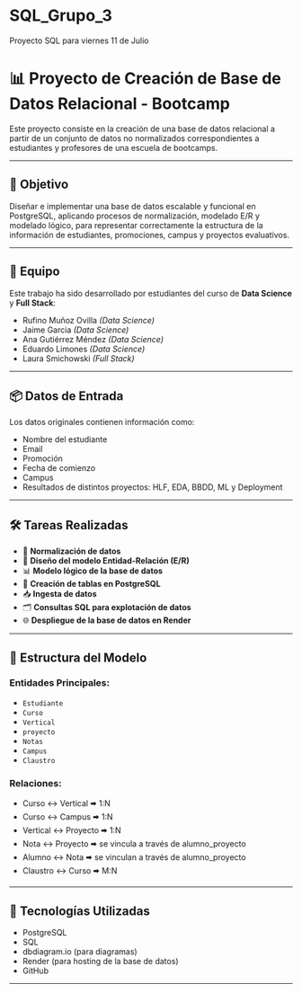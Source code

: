 # SQL_Grupo_3
Proyecto SQL  para viernes 11 de Julio

# 📊 Proyecto de Creación de Base de Datos Relacional - Bootcamp

Este proyecto consiste en la creación de una base de datos relacional a partir de un conjunto de datos no normalizados correspondientes a estudiantes y profesores de una escuela de bootcamps.

---

## 🧠 Objetivo

Diseñar e implementar una base de datos escalable y funcional en PostgreSQL, aplicando procesos de normalización, modelado E/R y modelado lógico, para representar correctamente la estructura de la información de estudiantes, promociones, campus y proyectos evaluativos.

---

## 👥 Equipo

Este trabajo ha sido desarrollado por estudiantes del curso de **Data Science** y **Full Stack**:

- Rufino Muñoz Ovilla *(Data Science)*
- Jaime Garcia *(Data Science)*
- Ana Gutiérrez Méndez *(Data Science)*
- Eduardo Limones *(Data Science)*
- Laura Smichowski *(Full Stack)*

---

## 📦 Datos de Entrada

Los datos originales contienen información como:

- Nombre del estudiante
- Email
- Promoción
- Fecha de comienzo
- Campus
- Resultados de distintos proyectos: HLF, EDA, BBDD, ML y Deployment

---

## 🛠 Tareas Realizadas

- 📌 **Normalización de datos**
- 📐 **Diseño del modelo Entidad-Relación (E/R)**
- 📊 **Modelo lógico de la base de datos**
- 🧱 **Creación de tablas en PostgreSQL**
- 📥 **Ingesta de datos**
- 🗂️ **Consultas SQL para explotación de datos**
- 🌐 **Despliegue de la base de datos en Render**

---

## 🧩 Estructura del Modelo

### Entidades Principales:
- `Estudiante`
- `Curso`
- `Vertical`
- `proyecto`
- `Notas`
- `Campus`
- `Claustro`

### Relaciones:
- Curso ↔️ Vertical 🠮 1:N
- Curso ↔️ Campus 🠮 1:N
- Vertical ↔️ Proyecto 🠮 1:N
- Nota ↔️ Proyecto 🠮 se vincula a través de alumno_proyecto
- Alumno ↔️ Nota 🠮 se vinculan a través de alumno_proyecto
- Claustro ↔️ Curso 🠮 M:N

---

## 🧪 Tecnologías Utilizadas

- PostgreSQL
- SQL
- dbdiagram.io (para diagramas)
- Render (para hosting de la base de datos)
- GitHub

---